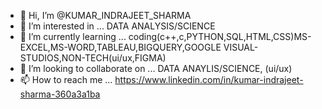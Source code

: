 - 👋 Hi, I’m @KUMAR_INDRAJEET_SHARMA
- 👀 I’m interested in ... DATA ANALYSIS/SCIENCE
- 🌱 I’m currently learning ... coding(c++,c,PYTHON,SQL,HTML,CSS)MS-EXCEL,MS-WORD,TABLEAU,BIGQUERY,GOOGLE VISUAL-STUDIOS,NON-TECH(ui/ux,FIGMA)
- 💞️ I’m looking to collaborate on ... DATA ANAYLIS/SCIENCE, (ui/ux)
- 📫 How to reach me ... https://www.linkedin.com/in/kumar-indrajeet-sharma-360a3a1ba

<!---
MUIKAKAROT/MUIKAKAROT is a ✨ special ✨ repository because its `README.md` (this file) appears on your GitHub profile.
You can click the Preview link to take a look at your changes.
--->

